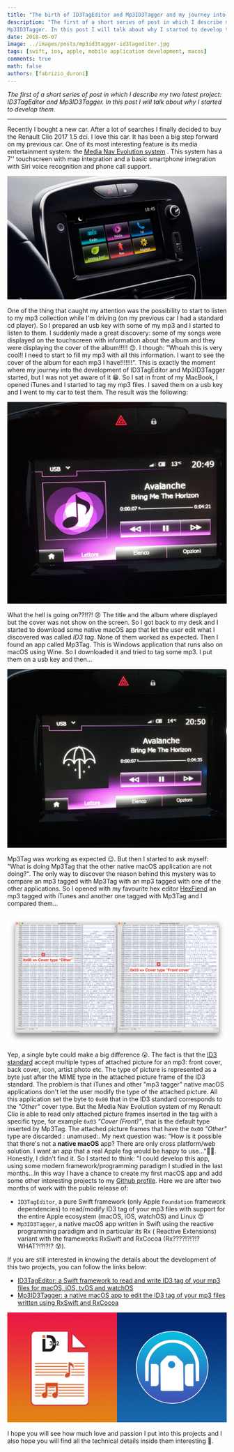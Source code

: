 ```yaml
---
title: "The birth of ID3TagEditor and Mp3ID3Tagger and my journey into the ID3 tag standard"
description: "The first of a short series of post in which I describe my two latest project: ID3TagEditor and
Mp3ID3Tagger. In this post I will talk about why I started to develop them."
date: 2018-05-07
image: ../images/posts/mp3id3tagger-id3tageditor.jpg
tags: [swift, ios, apple, mobile application development, macos]
comments: true
math: false
authors: [fabrizio_duroni]
---
```


*The first of a short series of post in which I describe my two latest project: ID3TagEditor and Mp3ID3Tagger. In this
post I will talk about why I started to develop them.*

---

Recently I bought a new car. After a lot of searches I finally decided to buy the Renault Clio 2017 1.5 dci. I love this
car. It has been a big step forward on my previous car. One of its most interesting feature is its media entertainment
system:
the [Media Nav Evolution system](https://www.renault.co.uk/renault-easy-connect/media-nav-evolution.html#fonctionnalites "Media Nav Evolution")
. This system has a 7'' touchscreen with map integration and a basic smartphone integration with Siri voice recognition
and phone call support.

![The media nav system contained in a Renault Clio](../images/posts/media-nav-clio.jpg)

One of the thing that caught my attention was the possibility to start to listen to my mp3 collection while I'm
driving (on my previous car I had a standard cd player). So I prepared an usb key with some of my mp3 and I started to
listen to them. I suddenly made a great discovery: some of my songs were displayed on the touchscreen with information
about the album and they were displaying the cover of the album!!!!! :heart_eyes:. I though: "Whoah this is very cool!!
I need to start to fill my mp3 with all this information. I want to see the cover of the album for each mp3 I
have!!!!!!!". This is exactly the moment where my journey into the development of ID3TagEditor and Mp3ID3Tagger started,
but I was not yet aware of it :grin:. So I sat in front of my MacBook, I opened iTunes and I started to tag my mp3
files. I saved them on a usb key and I went to my car to test them. The result was the following:

![An mp3 tagged with iTunes](../images/posts/mp3-song-no-cover.jpg)

What the hell is going on??!!?! :angry: The title and the album where displayed but the cover was not show on the
screen. So I got back to my desk and I started to download some native macOS app that let the user edit what I
discovered was called *ID3 tag*. None of them worked as expected. Then I found an app called Mp3Tag. This is Windows
application that runs also on macOS using Wine. So I downloaded it and tried to tag some mp3. I put them on a usb key
and then...

![An mp3 tagged with Mp3Tag](../images/posts/mp3-song-with-cover.jpg)

Mp3Tag was working as expected :relieved:. But then I started to ask myself: "What is doing Mp3Tag that the other native
macOS application are not doing?". The only way to discover the reason behind this mystery was to compare an mp3 tagged
with Mp3Tag with an mp3 tagged with one of the other applications. So I opened with my favourite hex
editor [HexFiend](https://ridiculousfish.com/hexfiend/ "an hex editor") an mp3 tagged with iTunes and another one tagged
with Mp3Tag and I compared them...

![A comparison between an mp3 file tagged with iTunes and another one tagged with Mp3tag](../images/posts/mp3-tag-bit-cover.jpg)

Yep, a single byte could make a big difference :open_mouth:. The fact is that
the [ID3 standard](http://id3.org/d3v2.3.0 "ID3 standard") accept multiple types of attached picture for an mp3: front
cover, back cover, icon, artist photo etc. The type of picture is represented as a byte just after the MIME type in the
attached picture frame of the ID3 standard. The problem is that iTunes and other "mp3 tagger" native macOS applications
don't let the user modify the type of the attached picture. All this application set the byte to `0x00` that in the ID3
standard corresponds to the *"Other"* cover type. But the Media Nav Evolution system of my Renault Clio is able to read
only attached picture frames inserted in the tag with a specific type, for example `0x03` *"Cover (Front)"*, that is the
default type inserted by Mp3Tag. The attached picture frames that have the `0x00` *"Other"* type are discarded :
unamused:. My next question was: "How is it possible that there's not a **native macOS** app? There are only cross
platform/web solution. I want an app that a real Apple fag would be happy to use...":apple::stuck_out_tongue:. Honestly,
I didn't find it. So I started to think: "I could develop this app, using some modern framework/programming paradigm I
studied in the last months...In this way I have a chance to create my first macOS app and add some other interesting
projects to my [Github profile](https://github.com/chicio/ "chicio github"). Here we are after two months of work with
the public release of:

* `ID3TagEditor`, a pure Swift framework (only Apple `Foundation` framework dependencies) to read/modify ID3 tag of your
  mp3 files with support for the entire Apple ecosystem (macOS, iOS, watchOS) and Linux :heart_eyes:
* `Mp3ID3Tagger`, a native macOS app written in Swift using the reactive programming paradigm and in particular its Rx (
  Reactive Extensions) variant with the frameworks RxSwift and RxCocoa (Rx????!?!?!? WHAT?!?!?!? :cold_sweat:).

If you are still interested in knowing the details about the development of this two projects, you can follow the links
below:

* [ID3TagEditor: a Swift framework to read and write ID3 tag of your mp3 files for macOS, iOS, tvOS and watchOS](/2018/05/08/id3tageditor-swift-read-write-id3-tag-mp3/ "id3 tag swift")
* [Mp3ID3Tagger: a native macOS app to edit the ID3 tag of your mp3 files written using RxSwift and RxCocoa](/2018/05/09/mp3id3tagger-macos-tag-mp3-id3-rxswift-rxcocoa/ "mp3 tag macos rxswift rxcocoa")

![The Mp3ID3Tagger and ID3TagEditor icons](../images/posts/mp3id3tagger-id3tageditor.jpg)

I hope you will see how much love and passion I put into this projects and I also hope you will find all the technical
details inside them interesting :sparkling_heart:.
